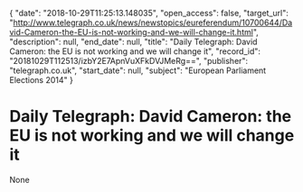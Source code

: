 {
  "date": "2018-10-29T11:25:13.148035", 
  "open_access": false, 
  "target_url": "http://www.telegraph.co.uk/news/newstopics/eureferendum/10700644/David-Cameron-the-EU-is-not-working-and-we-will-change-it.html", 
  "description": null, 
  "end_date": null, 
  "title": "Daily Telegraph: David Cameron: the EU is not working and we will change it", 
  "record_id": "20181029T112513/izbY2E7ApnVuXFkDVJMeRg==", 
  "publisher": "telegraph.co.uk", 
  "start_date": null, 
  "subject": "European Parliament Elections 2014"
}

# Daily Telegraph: David Cameron: the EU is not working and we will change it

None
